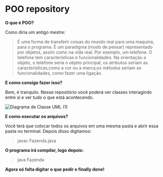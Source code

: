 # POO repository

**O que é POO?**

Como diria um antigo mestre:

>É uma forma de transferir coisas do mundo real para uma maquina, para o programa. É um paradigma (modo de pensar) representado por objetos, assim como na vida real. Por exemplo, um telefone. O telefone tem características e funcionalidades. Na orientação a objeto, o telefone seria o objeto principal, os atributos seriam as características,como a cor ou a marca,os métodos seriam as funcionalidades, como fazer uma ligação.

**E como consigo fazer isso?**

Bem, é tranquilo. Nesse repositório você poderá ver classes interagindo entre sí e ver tudo o que está acontecendo.

![Diagrama de Classe UML (1)](https://user-images.githubusercontent.com/37883018/64086552-596c8b00-cd0f-11e9-9de7-6101b9be10bd.jpeg)

**E como executar os arquivos?**

Você terá que colocar todos os arquivos em uma mesma pasta e abrir essa pasta no terminal. Depois disso digitamos:
> javac Fazenda.java

**O programa irá compilar, logo depois:**
> java Fazenda

**Agora só falta digitar o que pedir e finally done!**
